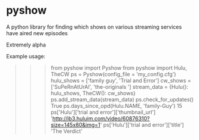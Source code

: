 # pyshow
A python library for finding which shows on various streaming services have aired new episodes

Extremely alpha

Example usage:

>>> from pyshow import Pyshow
>>> from pyshow import Hulu, TheCW
>>> ps = Pyshow(config_file = 'my_config.cfg')
>>> hulu_shows = ['family guy', 'Trial and Error']
>>> cw_shows = ['SuPeRnAtUrAl', 'the-originals ']
>>> stream_data = {Hulu(): hulu_shows, TheCW(): cw_shows}
>>> ps.add_stream_data(stream_data)
>>> ps.check_for_updates()
True
>>> ps.days_since_opd(Hulu.NAME, 'family-Guy')
15
>>> ps['Hulu']['trial and error']['thumbnail_url']
'http://ib3.huluim.com/video/60876310?size=145x80&img=1'
>>> ps['Hulu']['trial and error']['title']
'The Verdict'

